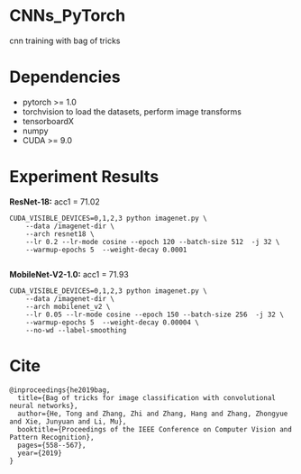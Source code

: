 # CNNs_PyTorch
 cnn training with bag of tricks

# Dependencies
- pytorch >= 1.0
- torchvision to load the datasets, perform image transforms
- tensorboardX 
- numpy 
- CUDA >= 9.0

# Experiment Results

**ResNet-18:**   acc1 = 71.02
```
CUDA_VISIBLE_DEVICES=0,1,2,3 python imagenet.py \
	--data /imagenet-dir \
	--arch resnet18 \
	--lr 0.2 --lr-mode cosine --epoch 120 --batch-size 512  -j 32 \
	--warmup-epochs 5  --weight-decay 0.0001 


```
**MobileNet-V2-1.0:** acc1 = 71.93
```
CUDA_VISIBLE_DEVICES=0,1,2,3 python imagenet.py \
	--data /imagenet-dir \
	--arch mobilenet_v2 \
	--lr 0.05 --lr-mode cosine --epoch 150 --batch-size 256  -j 32 \
	--warmup-epochs 5  --weight-decay 0.00004 \
	--no-wd --label-smoothing 
```
# Cite 

```
@inproceedings{he2019bag,
  title={Bag of tricks for image classification with convolutional neural networks},
  author={He, Tong and Zhang, Zhi and Zhang, Hang and Zhang, Zhongyue and Xie, Junyuan and Li, Mu},
  booktitle={Proceedings of the IEEE Conference on Computer Vision and Pattern Recognition},
  pages={558--567},
  year={2019}
}
```